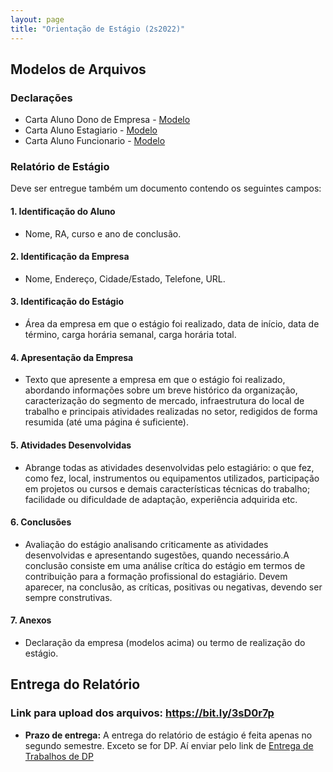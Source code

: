 ```yaml
---
layout: page
title: "Orientação de Estágio (2s2022)"
---
```


## Modelos de Arquivos

### Declarações

 - Carta Aluno Dono de Empresa - <a href="/docs/Carta_Aluno_dono_de_empresa.doc" target="_blank">Modelo</a>
 - Carta Aluno Estagiаrio - <a href="/docs/Carta_Aluno__Estagiаrio.doc" target="_blank">Modelo</a>
 - Carta Aluno Funcionаrio - <a href="/docs/Carta_Aluno_Funcionаrio.doc" target="_blank">Modelo</a>

### Relatório de Estágio

Deve ser entregue também um documento contendo os seguintes campos:

#### 1. Identificação do Aluno

- Nome, RA, curso e ano de conclusão.

#### 2. Identificação da Empresa

- Nome, Endereço, Cidade/Estado, Telefone, URL.

#### 3. Identificação do Estágio

- Área da empresa em que o estágio foi realizado, data de início, data de término, carga horária semanal, carga horária total.

#### 4. Apresentação da Empresa

- Texto  que  apresente  a  empresa  em  que  o  estágio  foi realizado,  abordando  informações  sobre  um  breve  histórico  da  organização, caracterização  do  segmento  de  mercado,  infraestrutura  do  local  de  trabalho  e principais  atividades  realizadas  no  setor,  redigidos  de  forma  resumida (até uma página é suficiente).

#### 5. Atividades Desenvolvidas

- Abrange  todas  as  atividades  desenvolvidas  pelo  estagiário: o  que  fez, como  fez,  local,  instrumentos  ou  equipamentos  utilizados,  participação  em projetos ou cursos e demais características técnicas do trabalho; facilidade ou dificuldade de adaptação, experiência adquirida etc.

#### 6. Conclusões

- Avaliação     do     estágio     analisando     criticamente     as     atividades desenvolvidas  e  apresentando  sugestões,  quando  necessário.A  conclusão consiste  em  uma  análise crítica  do  estágio  em  termos de  contribuição  para  a formação profissional do estagiário. Devem aparecer, na conclusão, as críticas, positivas ou negativas, devendo ser sempre construtivas.

#### 7. Anexos

- Declaração da empresa (modelos acima) ou termo de realização do estágio.

## Entrega do Relatório

### Link para upload dos arquivos: <a href="https://bit.ly/3sD0r7p" target="_blank">https://bit.ly/3sD0r7p</a>

- **Prazo de entrega:** A entrega do relatório de estágio é feita apenas no segundo semestre. Exceto se for DP. Aí enviar pelo link de [Entrega de Trabalhos de DP](../dps)

<!--
 - Renomear o arquivo para: **XYZ123-estagio.pdf**, onde XYZ123 é o seu RA.
 - **Prazo de entrega:** 23/11/2020.
 -->
